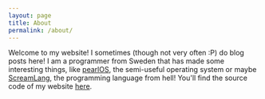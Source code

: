 ```yaml
---
layout: page
title: About
permalink: /about/
---
```

Welcome to my website! I sometimes (though not very often :P) do blog
posts here! I am a programmer from Sweden that has made some interesting
things, like [pearlOS](https://github.com/callmesalmon/pearlOS), the semi-useful
operating system or maybe [ScreamLang](https://github.com/callmesalmon/scream), the
programming language from hell! You'll find the source code of my website
[here](https://github.com/callmesalmon/callmesalmon.github.io).
